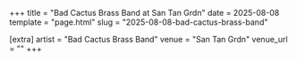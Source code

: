 +++
title = "Bad Cactus Brass Band at San Tan Grdn"
date = 2025-08-08
template = "page.html"
slug = "2025-08-08-bad-cactus-brass-band"

[extra]
artist = "Bad Cactus Brass Band"
venue = "San Tan Grdn"
venue_url = ""
+++
